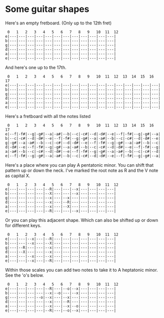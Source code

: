 # Some guitar shapes

Here's an empty fretboard. (Only up to the 12th fret)

     0   1   2   3   4   5   6   7   8   9   10  11  12
    e|---|---|---|---|---|---|---|---|---|---|---|---|
    b|---|---|---|---|---|---|---|---|---|---|---|---|
    g|---|---|---|---|---|---|---|---|---|---|---|---|
    d|---|---|---|---|---|---|---|---|---|---|---|---|
    a|---|---|---|---|---|---|---|---|---|---|---|---|
    e|---|---|---|---|---|---|---|---|---|---|---|---|

And here's one up to the 17th.

     0   1   2   3   4   5   6   7   8   9   10  11  12  13  14  15  16  17
    e|---|---|---|---|---|---|---|---|---|---|---|---|---|---|---|---|---|
    b|---|---|---|---|---|---|---|---|---|---|---|---|---|---|---|---|---|
    g|---|---|---|---|---|---|---|---|---|---|---|---|---|---|---|---|---|
    d|---|---|---|---|---|---|---|---|---|---|---|---|---|---|---|---|---|
    a|---|---|---|---|---|---|---|---|---|---|---|---|---|---|---|---|---|
    e|---|---|---|---|---|---|---|---|---|---|---|---|---|---|---|---|---|


Here's a fretboard with all the notes listed

     0   1   2   3   4   5   6   7   8   9   10  11  12  13  14  15  16  17
    e|--f|-f#|--g|-g#|--a|-a#|--b|--c|-c#|--d|-d#|--e|--f|-f#|--g|-g#|--a|
    b|--c|-c#|--d|-d#|--e|--f|-f#|--g|-g#|--a|-a#|--b|--c|-c#|--d|-d#|--e|
    g|-g#|--a|-a#|--b|--c|-c#|--d|-d#|--e|--f|-f#|--g|-g#|--a|-a#|--b|--c|
    d|-d#|--e|--f|-f#|--g|-g#|--a|-a#|--b|--c|-c#|--d|-d#|--e|--f|-f#|--g|
    a|-a#|--b|--c|-c#|--d|-d#|--e|--f|-f#|--g|-g#|--a|-a#|--b|--c|-c#|--d|
    e|--f|-f#|--g|-g#|--a|-a#|--b|--c|-c#|--d|-d#|--e|--f|-f#|--g|-g#|--a|


Here's a place where you can play A pentatonic minor. You can shift that pattern up or down the neck.
I've marked the root note as R and the V note as capital X.

     0   1   2   3   4   5   6   7   8   9   10  11  12
    e|---|---|---|---|--R|---|---|--x|---|---|---|---|
    b|---|---|---|---|--X|---|---|--x|---|---|---|---|
    g|---|---|---|---|--x|---|--x|---|---|---|---|---|
    d|---|---|---|---|--x|---|--R|---|---|---|---|---|
    a|---|---|---|---|--x|---|--X|---|---|---|---|---|
    e|---|---|---|---|--R|---|---|--x|---|---|---|---|


Or you can play this adjacent shape. Which can also be shifted up or down for different keys.

     0   1   2   3   4   5   6   7   8   9   10  11  12
    e|---|---|--x|---|--R|---|---|---|---|---|---|---|
    b|---|---|--x|---|--X|---|---|---|---|---|---|---|
    g|---|--R|---|---|--x|---|---|---|---|---|---|---|
    d|---|--X|---|---|--x|---|---|---|---|---|---|---|
    a|---|---|--x|---|--x|---|---|---|---|---|---|---|
    e|---|---|--x|---|--R|---|---|---|---|---|---|---|


Within those scales you can add two notes to take it to A heptatonic minor. See the 'o's below.

     0   1   2   3   4   5   6   7   8   9   10  11  12
    e|---|---|---|---|--R|---|--o|--x|---|---|---|---|
    b|---|---|---|---|--x|--o|---|--x|---|---|---|---|
    g|---|---|---|--o|--x|---|--x|---|---|---|---|---|
    d|---|---|---|---|--x|---|--R|---|---|---|---|---|
    a|---|---|---|---|--x|---|--x|--o|---|---|---|---|
    e|---|---|---|---|--R|---|--o|--x|---|---|---|---|



